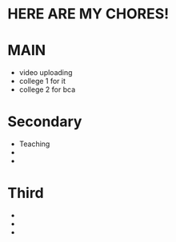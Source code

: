 # HERE ARE MY CHORES!

# MAIN
- video uploading
- college 1 for it 
- college 2 for bca

# Secondary
- Teaching
- 
- 

# Third
-
-
-